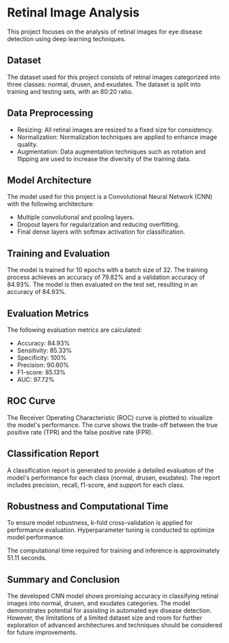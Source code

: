 # Retinal Image Analysis

This project focuses on the analysis of retinal images for eye disease detection using deep learning techniques.

## Dataset

The dataset used for this project consists of retinal images categorized into three classes: normal, drusen, and exudates. The dataset is split into training and testing sets, with an 80:20 ratio.

## Data Preprocessing

- Resizing: All retinal images are resized to a fixed size for consistency.
- Normalization: Normalization techniques are applied to enhance image quality.
- Augmentation: Data augmentation techniques such as rotation and flipping are used to increase the diversity of the training data.

## Model Architecture

The model used for this project is a Convolutional Neural Network (CNN) with the following architecture:

- Multiple convolutional and pooling layers.
- Dropout layers for regularization and reducing overfitting.
- Final dense layers with softmax activation for classification.

## Training and Evaluation

The model is trained for 10 epochs with a batch size of 32. The training process achieves an accuracy of 79.82% and a validation accuracy of 84.93%. The model is then evaluated on the test set, resulting in an accuracy of 84.93%.

## Evaluation Metrics

The following evaluation metrics are calculated:

- Accuracy: 84.93%
- Sensitivity: 85.33%
- Specificity: 100%
- Precision: 90.60%
- F1-score: 85.13%
- AUC: 97.72%

## ROC Curve

The Receiver Operating Characteristic (ROC) curve is plotted to visualize the model's performance. The curve shows the trade-off between the true positive rate (TPR) and the false positive rate (FPR).

## Classification Report

A classification report is generated to provide a detailed evaluation of the model's performance for each class (normal, drusen, exudates). The report includes precision, recall, f1-score, and support for each class.

## Robustness and Computational Time

To ensure model robustness, k-fold cross-validation is applied for performance evaluation. Hyperparameter tuning is conducted to optimize model performance.

The computational time required for training and inference is approximately 51.11 seconds.

## Summary and Conclusion

The developed CNN model shows promising accuracy in classifying retinal images into normal, drusen, and exudates categories. The model demonstrates potential for assisting in automated eye disease detection. However, the limitations of a limited dataset size and room for further exploration of advanced architectures and techniques should be considered for future improvements.


